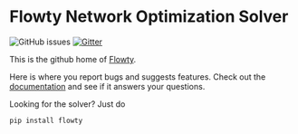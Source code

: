 # Flowty Network Optimization Solver

![GitHub issues](https://img.shields.io/github/issues/flowty/flowty) [![Gitter](https://badges.gitter.im/flowty/community.svg)](https://gitter.im/flowty/community)

This is the github home of [Flowty](https://flowty.ai).

Here is where you report bugs and suggests features. Check out the [documentation](https://docs.flowty.ai) and see if it answers your questions.

Looking for the solver? Just do

```sh
pip install flowty
```
